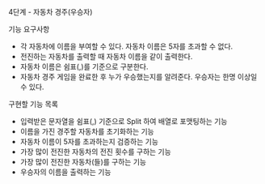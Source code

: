 4단계 - 자동차 경주(우승자)

기능 요구사항

- 각 자동차에 이름을 부여할 수 있다. 자동차 이름은 5자를 초과할 수 없다.
- 전진하는 자동차를 출력할 때 자동차 이름을 같이 출력한다.
- 자동차 이름은 쉼표(,)를 기준으로 구분한다.
- 자동차 경주 게임을 완료한 후 누가 우승했는지를 알려준다. 우승자는 한명 이상일 수 있다.


구현할 기능 목록

- 입력받은 문자열을 쉼표(,) 기준으로 Split 하여 배열로 포맷팅하는 기능
- 이름을 가진 경주할 자동차를 초기화하는 기능 
- 자동차 이름이 5자를 초과하는지 검증하는 기능
- 가장 많이 전진한 자동차의 전진 횟수를 구하는 기능
- 가장 많이 전진한 자동차(들)를 구하는 기능
- 우승자의 이름을 출력하는 기능